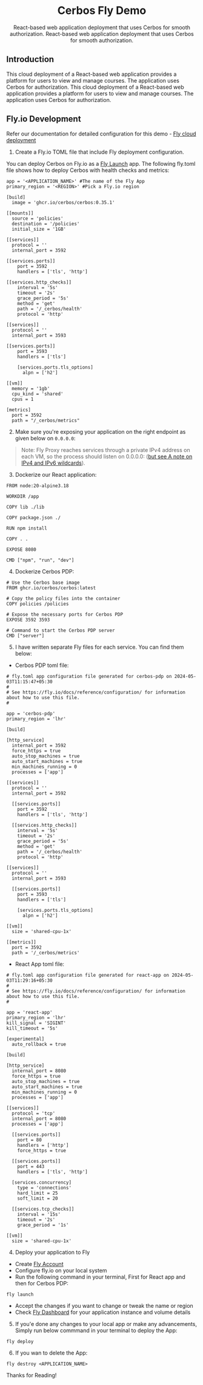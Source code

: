 <h1 align="center">Cerbos Fly Demo </h1>

<p align="center">
  React-based web application deployment that uses Cerbos for smooth authorization.
  React-based web application deployment that uses Cerbos for smooth authorization.
</p>

## Introduction

This cloud deployment of a React-based web application provides a platform for users to view and manage courses. The application uses Cerbos for authorization.
This cloud deployment of a React-based web application provides a platform for users to view and manage courses. The application uses Cerbos for authorization.

## Fly.io Development

Refer our documentation for detailed configuration for this demo - [Fly cloud deployment](https://docs.cerbos.dev/cerbos/latest/deployment/cloud-platforms)

1. Create a Fly.io TOML file that include Fly deployment configuration.

You can deploy Cerbos on Fly.io as a [Fly Launch](https://fly.io/docs/apps/) app. The following fly.toml file shows how to deploy Cerbos with health checks and metrics:
```
app = '<APPLICATION_NAME>' #The name of the Fly App
primary_region = '<REGION>' #Pick a Fly.io region

[build]
  image = 'ghcr.io/cerbos/cerbos:0.35.1'

[[mounts]]
  source = 'policies'
  destination = '/policies'
  initial_size = '1GB'

[[services]]
  protocol = ''
  internal_port = 3592

[[services.ports]]
    port = 3592
    handlers = ['tls', 'http']

[[services.http_checks]]
    interval = '5s'
    timeout = '2s'
    grace_period = '5s'
    method = 'get'
    path = '/_cerbos/health'
    protocol = 'http'

[[services]]
  protocol = ''
  internal_port = 3593

[[services.ports]]
    port = 3593
    handlers = ['tls']

    [services.ports.tls_options]
      alpn = ['h2']

[[vm]]
  memory = '1gb'
  cpu_kind = 'shared'
  cpus = 1

[metrics]
  port = 3592
  path = "/_cerbos/metrics"
```
2. Make sure you're exposing your application on the right endpoint as given below on `0.0.0.0`:

> Note: Fly Proxy reaches services through a private IPv4 address on each VM, so the process should listen on 0.0.0.0:<port> ([but see A note on IPv4 and IPv6 wildcards](https://fly.io/docs/networking/app-services/#a-note-on-ipv4-and-ipv6-wildcards)).

3. Dockerize our React application:
```
FROM node:20-alpine3.18

WORKDIR /app

COPY lib ./lib

COPY package.json ./

RUN npm install

COPY . .

EXPOSE 8080 

CMD ["npm", "run", "dev"]
```

4. Dockerize Cerbos PDP:
```
# Use the Cerbos base image
FROM ghcr.io/cerbos/cerbos:latest

# Copy the policy files into the container
COPY policies /policies

# Expose the necessary ports for Cerbos PDP
EXPOSE 3592 3593

# Command to start the Cerbos PDP server
CMD ["server"]
```

5. I have written separate Fly files for each service. You can find them below:
- Cerbos PDP toml file:
```
# fly.toml app configuration file generated for cerbos-pdp on 2024-05-03T11:15:47+05:30
#
# See https://fly.io/docs/reference/configuration/ for information about how to use this file.
#

app = 'cerbos-pdp'
primary_region = 'lhr'

[build]

[http_service]
  internal_port = 3592
  force_https = true
  auto_stop_machines = true
  auto_start_machines = true
  min_machines_running = 0
  processes = ['app']

[[services]]
  protocol = ''
  internal_port = 3592

  [[services.ports]]
    port = 3592
    handlers = ['tls', 'http']

  [[services.http_checks]]
    interval = '5s'
    timeout = '2s'
    grace_period = '5s'
    method = 'get'
    path = '/_cerbos/health'
    protocol = 'http'

[[services]]
  protocol = ''
  internal_port = 3593

  [[services.ports]]
    port = 3593
    handlers = ['tls']

    [services.ports.tls_options]
      alpn = ['h2']

[[vm]]
  size = 'shared-cpu-1x'

[[metrics]]
  port = 3592
  path = '/_cerbos/metrics'
```
- React App toml file:
```
# fly.toml app configuration file generated for react-app on 2024-05-03T11:29:16+05:30
#
# See https://fly.io/docs/reference/configuration/ for information about how to use this file.
#

app = 'react-app'
primary_region = 'lhr'
kill_signal = 'SIGINT'
kill_timeout = '5s'

[experimental]
  auto_rollback = true

[build]

[http_service]
  internal_port = 8080
  force_https = true
  auto_stop_machines = true
  auto_start_machines = true
  min_machines_running = 0
  processes = ['app']

[[services]]
  protocol = 'tcp'
  internal_port = 8080
  processes = ['app']

  [[services.ports]]
    port = 80
    handlers = ['http']
    force_https = true

  [[services.ports]]
    port = 443
    handlers = ['tls', 'http']

  [services.concurrency]
    type = 'connections'
    hard_limit = 25
    soft_limit = 20

  [[services.tcp_checks]]
    interval = '15s'
    timeout = '2s'
    grace_period = '1s'

[[vm]]
  size = 'shared-cpu-1x'
```

4. Deploy your application to Fly
- Create [Fly Account](https://fly.io/)
- Configure fly.io on your local system
- Run the following command in your terminal, First for React app and then for Cerbos PDP:
```
fly launch
```
- Accept the changes if you want to change or tweak the name or region
- Check [Fly Dashboard](https://fly.io/dashbaord) for your application instance and volume details

5. If you'e done any changes to your local app or make any advancements, Simply run below commmand in your terminal to deploy the App:
```
fly deploy
```
6. If you wan to delete the App:
```
fly destroy <APPLICATION_NAME>
```

Thanks for Reading!
